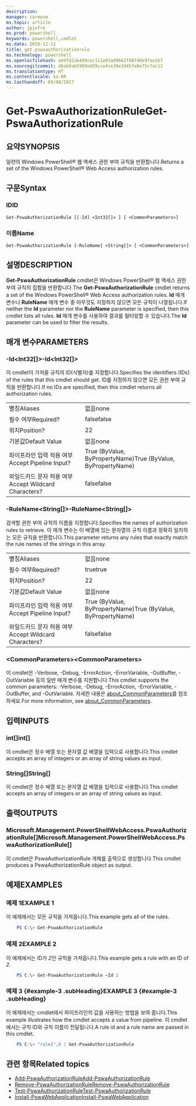 ```yaml
---
description: 
manager: carmonm
ms.topic: article
author: jpjofre
ms.prod: powershell
keywords: powershell,cmdlet
ms.date: 2016-12-12
title: get pswaauthorizationrule
ms.technology: powershell
ms.openlocfilehash: eb9f42ab4d9cec111e03a096b2f00740e97ee1b7
ms.sourcegitcommit: d6ab9ab5909ed59cce4ce30e29457e0e75c7ac12
ms.translationtype: HT
ms.contentlocale: ko-KR
ms.lasthandoff: 09/08/2017
---
```

# <a name="get-pswaauthorizationrule"></a><span data-ttu-id="f8992-103">Get-PswaAuthorizationRule</span><span class="sxs-lookup"><span data-stu-id="f8992-103">Get-PswaAuthorizationRule</span></span>

## <a name="synopsis"></a><span data-ttu-id="f8992-104">요약</span><span class="sxs-lookup"><span data-stu-id="f8992-104">SYNOPSIS</span></span>

<span data-ttu-id="f8992-105">일련의 Windows PowerShell® 웹 액세스 권한 부여 규칙을 반환합니다.</span><span class="sxs-lookup"><span data-stu-id="f8992-105">Returns a set of the Windows PowerShell® Web Access authorization rules.</span></span>

## <a name="syntax"></a><span data-ttu-id="f8992-106">구문</span><span class="sxs-lookup"><span data-stu-id="f8992-106">Syntax</span></span>

### <a name="id"></a><span data-ttu-id="f8992-107">ID</span><span class="sxs-lookup"><span data-stu-id="f8992-107">ID</span></span>
```
Get-PswaAuthorizationRule [[-Id] <Int32[]> ] [ <CommonParameters>]
```

### <a name="name"></a><span data-ttu-id="f8992-108">이름</span><span class="sxs-lookup"><span data-stu-id="f8992-108">Name</span></span>
```
Get-PswaAuthorizationRule [-RuleName] <String[]> [ <CommonParameters>]
```

## <a name="description"></a><span data-ttu-id="f8992-109">설명</span><span class="sxs-lookup"><span data-stu-id="f8992-109">DESCRIPTION</span></span>

<span data-ttu-id="f8992-110">**Get-PswaAuthorizationRule** cmdlet은 Windows PowerShell® 웹 액세스 권한 부여 규칙의 집합을 반환합니다.</span><span class="sxs-lookup"><span data-stu-id="f8992-110">The **Get-PswaAuthorizationRule** cmdlet returns a set of the Windows PowerShell® Web Access authorization rules.</span></span>
<span data-ttu-id="f8992-111">**Id** 매개 변수나 **RuleName** 매개 변수 중 아무것도 지정하지 않으면 모든 규칙이 나열됩니다.</span><span class="sxs-lookup"><span data-stu-id="f8992-111">If neither the **Id** parameter nor the **RuleName** parameter is specified, then this cmdlet lists all rules.</span></span> <span data-ttu-id="f8992-112">**Id** 매개 변수를 사용하여 결과를 필터링할 수 있습니다.</span><span class="sxs-lookup"><span data-stu-id="f8992-112">The **Id** parameter can be used to filter the results.</span></span>

## <a name="parameters"></a><span data-ttu-id="f8992-113">매개 변수</span><span class="sxs-lookup"><span data-stu-id="f8992-113">PARAMETERS</span></span>

### <a name="-idltint32gt"></a><span data-ttu-id="f8992-114">-Id&lt;Int32\[\]&gt;</span><span class="sxs-lookup"><span data-stu-id="f8992-114">-Id&lt;Int32\[\]&gt;</span></span>

<span data-ttu-id="f8992-115">이 cmdlet이 가져올 규칙의 ID(식별자)를 지정합니다.</span><span class="sxs-lookup"><span data-stu-id="f8992-115">Specifies the identifiers (IDs) of the rules that this cmdlet should get.</span></span> <span data-ttu-id="f8992-116">ID를 지정하지 않으면 모든 권한 부여 규칙을 반환합니다.</span><span class="sxs-lookup"><span data-stu-id="f8992-116">If no IDs are specified, then this cmdlet returns all authorization rules.</span></span>

|||  
|-|-|
| <span data-ttu-id="f8992-117">별칭</span><span class="sxs-lookup"><span data-stu-id="f8992-117">Aliases</span></span>                              | <span data-ttu-id="f8992-118">없음</span><span class="sxs-lookup"><span data-stu-id="f8992-118">none</span></span>                                 |
| <span data-ttu-id="f8992-119">필수 여부</span><span class="sxs-lookup"><span data-stu-id="f8992-119">Required?</span></span>                            | <span data-ttu-id="f8992-120">false</span><span class="sxs-lookup"><span data-stu-id="f8992-120">false</span></span>                                |
| <span data-ttu-id="f8992-121">위치</span><span class="sxs-lookup"><span data-stu-id="f8992-121">Position?</span></span>                            | <span data-ttu-id="f8992-122">2</span><span class="sxs-lookup"><span data-stu-id="f8992-122">2</span></span>                                    |
| <span data-ttu-id="f8992-123">기본값</span><span class="sxs-lookup"><span data-stu-id="f8992-123">Default Value</span></span>                        | <span data-ttu-id="f8992-124">없음</span><span class="sxs-lookup"><span data-stu-id="f8992-124">none</span></span>                                 |
| <span data-ttu-id="f8992-125">파이프라인 입력 적용 여부</span><span class="sxs-lookup"><span data-stu-id="f8992-125">Accept Pipeline Input?</span></span>               | <span data-ttu-id="f8992-126">True (ByValue, ByPropertyName)</span><span class="sxs-lookup"><span data-stu-id="f8992-126">True (ByValue, ByPropertyName)</span></span>       |
| <span data-ttu-id="f8992-127">와일드카드 문자 허용 여부</span><span class="sxs-lookup"><span data-stu-id="f8992-127">Accept Wildcard Characters?</span></span>          | <span data-ttu-id="f8992-128">false</span><span class="sxs-lookup"><span data-stu-id="f8992-128">false</span></span>                                |

### <a name="-rulenameltstringgt"></a><span data-ttu-id="f8992-129">-RuleName&lt;String\[\]&gt;</span><span class="sxs-lookup"><span data-stu-id="f8992-129">-RuleName&lt;String\[\]&gt;</span></span>

<span data-ttu-id="f8992-130">검색할 권한 부여 규칙의 이름을 지정합니다.</span><span class="sxs-lookup"><span data-stu-id="f8992-130">Specifies the names of authorization rules to retrieve.</span></span> <span data-ttu-id="f8992-131">이 매개 변수는 이 배열에 있는 문자열의 규칙 이름과 정확히 일치하는 모든 규칙을 반환합니다.</span><span class="sxs-lookup"><span data-stu-id="f8992-131">This parameter returns any rules that exactly match the rule names of the strings in this array.</span></span>

|||  
|-|-|
| <span data-ttu-id="f8992-132">별칭</span><span class="sxs-lookup"><span data-stu-id="f8992-132">Aliases</span></span>                              | <span data-ttu-id="f8992-133">없음</span><span class="sxs-lookup"><span data-stu-id="f8992-133">none</span></span>                                 |
| <span data-ttu-id="f8992-134">필수 여부</span><span class="sxs-lookup"><span data-stu-id="f8992-134">Required?</span></span>                            | <span data-ttu-id="f8992-135">true</span><span class="sxs-lookup"><span data-stu-id="f8992-135">true</span></span>                                 |
| <span data-ttu-id="f8992-136">위치</span><span class="sxs-lookup"><span data-stu-id="f8992-136">Position?</span></span>                            | <span data-ttu-id="f8992-137">2</span><span class="sxs-lookup"><span data-stu-id="f8992-137">2</span></span>                                    |
| <span data-ttu-id="f8992-138">기본값</span><span class="sxs-lookup"><span data-stu-id="f8992-138">Default Value</span></span>                        | <span data-ttu-id="f8992-139">없음</span><span class="sxs-lookup"><span data-stu-id="f8992-139">none</span></span>                                 |
| <span data-ttu-id="f8992-140">파이프라인 입력 적용 여부</span><span class="sxs-lookup"><span data-stu-id="f8992-140">Accept Pipeline Input?</span></span>               | <span data-ttu-id="f8992-141">True (ByValue, ByPropertyName)</span><span class="sxs-lookup"><span data-stu-id="f8992-141">True (ByValue, ByPropertyName)</span></span>       |
| <span data-ttu-id="f8992-142">와일드카드 문자 허용 여부</span><span class="sxs-lookup"><span data-stu-id="f8992-142">Accept Wildcard Characters?</span></span>          | <span data-ttu-id="f8992-143">false</span><span class="sxs-lookup"><span data-stu-id="f8992-143">false</span></span>                                |

### <a name="ltcommonparametersgt"></a><span data-ttu-id="f8992-144">&lt;CommonParameters&gt;</span><span class="sxs-lookup"><span data-stu-id="f8992-144">&lt;CommonParameters&gt;</span></span>

<span data-ttu-id="f8992-145">이 cmdlet은 -Verbose, -Debug, -ErrorAction, -ErrorVariable, -OutBuffer, -OutVariable 등의 일반 매개 변수를 지원합니다.</span><span class="sxs-lookup"><span data-stu-id="f8992-145">This cmdlet supports the common parameters: -Verbose, -Debug, -ErrorAction, -ErrorVariable, -OutBuffer, and -OutVariable.</span></span>
<span data-ttu-id="f8992-146">자세한 내용은 [about_CommonParameters](http://go.microsoft.com/fwlink/p/?LinkID=113216)를 참조하세요.</span><span class="sxs-lookup"><span data-stu-id="f8992-146">For more information, see [about_CommonParameters](http://go.microsoft.com/fwlink/p/?LinkID=113216).</span></span>

## <a name="inputs"></a><span data-ttu-id="f8992-147">입력</span><span class="sxs-lookup"><span data-stu-id="f8992-147">INPUTS</span></span>

### <a name="int"></a><span data-ttu-id="f8992-148">int\[\]</span><span class="sxs-lookup"><span data-stu-id="f8992-148">int\[\]</span></span>

<span data-ttu-id="f8992-149">이 cmdlet은 정수 배열 또는 문자열 값 배열을 입력으로 사용합니다.</span><span class="sxs-lookup"><span data-stu-id="f8992-149">This cmdlet accepts an array of integers or an array of string values as input.</span></span>

### <a name="string"></a><span data-ttu-id="f8992-150">String\[\]</span><span class="sxs-lookup"><span data-stu-id="f8992-150">String\[\]</span></span>

<span data-ttu-id="f8992-151">이 cmdlet은 정수 배열 또는 문자열 값 배열을 입력으로 사용합니다.</span><span class="sxs-lookup"><span data-stu-id="f8992-151">This cmdlet accepts an array of integers or an array of string values as input.</span></span>

## <a name="outputs"></a><span data-ttu-id="f8992-152">출력</span><span class="sxs-lookup"><span data-stu-id="f8992-152">OUTPUTS</span></span>

### <a name="microsoftmanagementpowershellwebaccesspswaauthorizationrule"></a><span data-ttu-id="f8992-153">Microsoft.Management.PowerShellWebAccess.PswaAuthorizationRule\[\]</span><span class="sxs-lookup"><span data-stu-id="f8992-153">Microsoft.Management.PowerShellWebAccess.PswaAuthorizationRule\[\]</span></span>

<span data-ttu-id="f8992-154">이 cmdlet은 PswaAuthorizationRule 개체를 출력으로 생성합니다.</span><span class="sxs-lookup"><span data-stu-id="f8992-154">This cmdlet produces a PswaAuthorizationRule object as output.</span></span>


## <a name="examples"></a><span data-ttu-id="f8992-155">예제</span><span class="sxs-lookup"><span data-stu-id="f8992-155">EXAMPLES</span></span>

### <a name="example-1"></a><span data-ttu-id="f8992-156">예제 1</span><span class="sxs-lookup"><span data-stu-id="f8992-156">EXAMPLE 1</span></span>

<span data-ttu-id="f8992-157">이 예제에서는 모든 규칙을 가져옵니다.</span><span class="sxs-lookup"><span data-stu-id="f8992-157">This example gets all of the rules.</span></span>

```PowerShell
    PS C:\> Get-PswaAuthorizationRule
```

### <a name="example-2"></a><span data-ttu-id="f8992-158">예제 2</span><span class="sxs-lookup"><span data-stu-id="f8992-158">EXAMPLE 2</span></span>

<span data-ttu-id="f8992-159">이 예제에서는 ID가 *2*인 규칙을 가져옵니다.</span><span class="sxs-lookup"><span data-stu-id="f8992-159">This example gets a rule with an ID of *2*.</span></span>

```PowerShell
    PS C:\> Get-PswaAuthorizationRule –Id 2
```

### <a name="example-3-example-3-subheading"></a><span data-ttu-id="f8992-160">예제 3 {#example-3 .subHeading}</span><span class="sxs-lookup"><span data-stu-id="f8992-160">EXAMPLE 3 {#example-3 .subHeading}</span></span>

<span data-ttu-id="f8992-161">이 예제에서는 cmdlet에서 파이프라인의 값을 사용하는 방법을 보여 줍니다.</span><span class="sxs-lookup"><span data-stu-id="f8992-161">This example illustrates how the cmdlet accepts a value from pipeline.</span></span>
<span data-ttu-id="f8992-162">이 cmdlet에서는 규칙 ID와 규칙 이름이 전달됩니다.</span><span class="sxs-lookup"><span data-stu-id="f8992-162">A rule id and a rule name are passed in this cmdlet.</span></span>

```PowerShell
    PS C:\> "rule1",0 | Get-PswaAuthorizationRule
```

## <a name="related-topics"></a><span data-ttu-id="f8992-163">관련 항목</span><span class="sxs-lookup"><span data-stu-id="f8992-163">Related topics</span></span>

- [<span data-ttu-id="f8992-164">Add-PswaAuthorizationRule</span><span class="sxs-lookup"><span data-stu-id="f8992-164">Add-PswaAuthorizationRule</span></span>](add-pswaauthorizationrule.md)
- [<span data-ttu-id="f8992-165">Remove-PswaAuthorizationRule</span><span class="sxs-lookup"><span data-stu-id="f8992-165">Remove-PswaAuthorizationRule</span></span>](remove-pswaauthorizationrule.md)
- [<span data-ttu-id="f8992-166">Test-PswaAuthorizationRule</span><span class="sxs-lookup"><span data-stu-id="f8992-166">Test-PswaAuthorizationRule</span></span>](test-pswaauthorizationrule.md)
- [<span data-ttu-id="f8992-167">Install-PswaWebApplication</span><span class="sxs-lookup"><span data-stu-id="f8992-167">Install-PswaWebApplication</span></span>](install-pswawebapplication.md)

